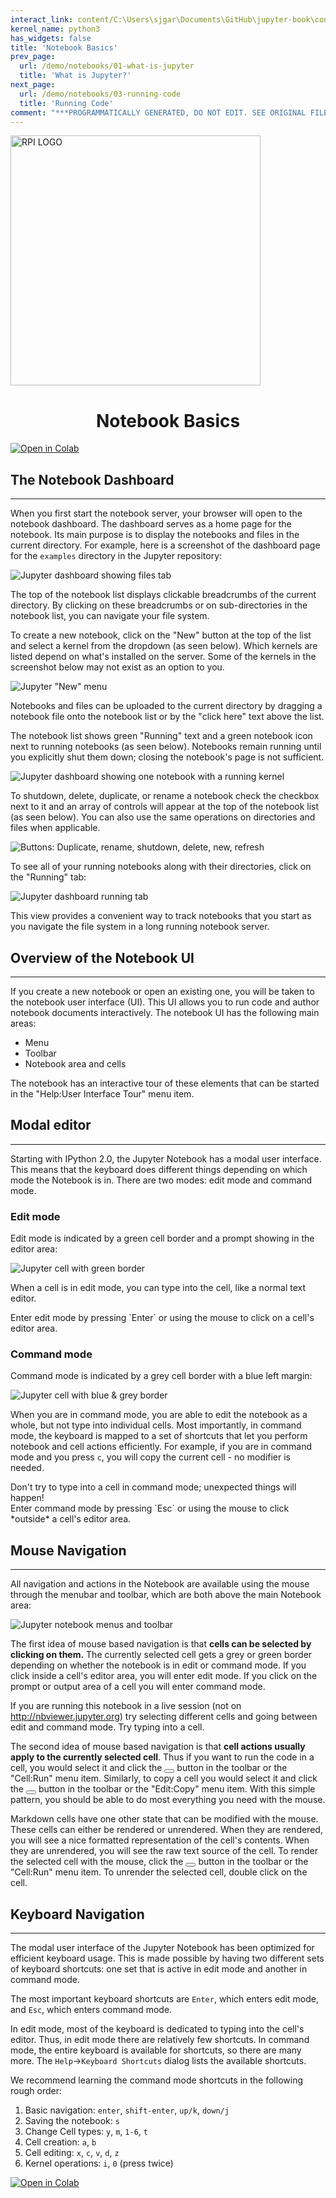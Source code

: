 ```yaml
---
interact_link: content/C:\Users\sjgar\Documents\GitHub\jupyter-book\content\demo/notebooks/02-notebook-basics.ipynb
kernel_name: python3
has_widgets: false
title: 'Notebook Basics'
prev_page:
  url: /demo/notebooks/01-what-is-jupyter
  title: 'What is Jupyter?'
next_page:
  url: /demo/notebooks/03-running-code
  title: 'Running Code'
comment: "***PROGRAMMATICALLY GENERATED, DO NOT EDIT. SEE ORIGINAL FILES IN /content***"
---
```



<img src="https://raw.githubusercontent.com/RPI-DATA/website/master/static/images/rpilogo.png" alt="RPI LOGO" style="width:400px">

<h1 style="text-align:center">Notebook Basics</h1>

<a href="https://colab.research.google.com/github/rpi-techfundamentals/spring2019-materials/blob/master/01-overview/01-notebook-basics/02-notebook-basics.ipynb" target="_blank"> <img src="https://colab.research.google.com/assets/colab-badge.svg" alt="Open in Colab"> </a>



## The Notebook Dashboard
---
When you first start the notebook server, your browser will open to the notebook dashboard. The dashboard serves as a home page for the notebook. Its main purpose is to display the notebooks and files in the current directory. For example, here is a screenshot of the dashboard page for the `examples` directory in the Jupyter repository:

![Jupyter dashboard showing files tab](images/dashboard_files_tab.png)



The top of the notebook list displays clickable breadcrumbs of the current directory. By clicking on these breadcrumbs or on sub-directories in the notebook list, you can navigate your file system.

To create a new notebook, click on the "New" button at the top of the list and select a kernel from the dropdown (as seen below).  Which kernels are listed depend on what's installed on the server.  Some of the kernels in the screenshot below may not exist as an option to you.

![Jupyter "New" menu](images/dashboard_files_tab_new.png)



Notebooks and files can be uploaded to the current directory by dragging a notebook file onto the notebook list or by the "click here" text above the list.

The notebook list shows green "Running" text and a green notebook icon next to running notebooks (as seen below). Notebooks remain running until you explicitly shut them down; closing the notebook's page is not sufficient.


![Jupyter dashboard showing one notebook with a running kernel](images/dashboard_files_tab_run.png)



To shutdown, delete, duplicate, or rename a notebook check the checkbox next to it and an array of controls will appear at the top of the notebook list (as seen below).  You can also use the same operations on directories and files when applicable.

![Buttons: Duplicate, rename, shutdown, delete, new, refresh](images/dashboard_files_tab_btns.png)



To see all of your running notebooks along with their directories, click on the "Running" tab:

![Jupyter dashboard running tab](images/dashboard_running_tab.png)

This view provides a convenient way to track notebooks that you start as you navigate the file system in a long running notebook server.



## Overview of the Notebook UI
---
If you create a new notebook or open an existing one, you will be taken to the notebook user interface (UI). This UI allows you to run code and author notebook documents interactively. The notebook UI has the following main areas:

* Menu
* Toolbar
* Notebook area and cells

The notebook has an interactive tour of these elements that can be started in the "Help:User Interface Tour" menu item.



## Modal editor
---
Starting with IPython 2.0, the Jupyter Notebook has a modal user interface. This means that the keyboard does different things depending on which mode the Notebook is in. There are two modes: edit mode and command mode.



### Edit mode

Edit mode is indicated by a green cell border and a prompt showing in the editor area:

![Jupyter cell with green border](images/edit_mode.png)

When a cell is in edit mode, you can type into the cell, like a normal text editor.

<div class="alert alert-success">
Enter edit mode by pressing `Enter` or using the mouse to click on a cell's editor area.
</div>



### Command mode

Command mode is indicated by a grey cell border with a blue left margin:

![Jupyter cell with blue & grey border](images/command_mode.png)

When you are in command mode, you are able to edit the notebook as a whole, but not type into individual cells. Most importantly, in command mode, the keyboard is mapped to a set of shortcuts that let you perform notebook and cell actions efficiently. For example, if you are in command mode and you press `c`, you will copy the current cell - no modifier is needed.

<div class="alert alert-error">
Don't try to type into a cell in command mode; unexpected things will happen!
</div>

<div class="alert alert-success">
Enter command mode by pressing `Esc` or using the mouse to click *outside* a cell's editor area.
</div>



## Mouse Navigation
---
All navigation and actions in the Notebook are available using the mouse through the menubar and toolbar, which are both above the main Notebook area:

![Jupyter notebook menus and toolbar](images/menubar_toolbar.png)

The first idea of mouse based navigation is that **cells can be selected by clicking on them.** The currently selected cell gets a grey or green border depending on whether the notebook is in edit or command mode. If you click inside a cell's editor area, you will enter edit mode. If you click on the prompt or output area of a cell you will enter command mode.

If you are running this notebook in a live session (not on http://nbviewer.jupyter.org) try selecting different cells and going between edit and command mode. Try typing into a cell.

The second idea of mouse based navigation is that **cell actions usually apply to the currently selected cell**. Thus if you want to run the code in a cell, you would select it and click the <button class='btn btn-default btn-xs'><i class="fa fa-step-forward icon-step-forward"></i></button> button in the toolbar or the "Cell:Run" menu item. Similarly, to copy a cell you would select it and click the <button class='btn btn-default btn-xs'><i class="fa fa-copy icon-copy"></i></button> button in the toolbar or the "Edit:Copy" menu item. With this simple pattern, you should be able to do most everything you need with the mouse.

Markdown cells have one other state that can be modified with the mouse. These cells can either be rendered or unrendered. When they are rendered, you will see a nice formatted representation of the cell's contents. When they are unrendered, you will see the raw text source of the cell. To render the selected cell with the mouse, click the <button class='btn btn-default btn-xs'><i class="fa fa-step-forward icon-step-forward"></i></button> button in the toolbar or the "Cell:Run" menu item. To unrender the selected cell, double click on the cell.



## Keyboard Navigation
---
The modal user interface of the Jupyter Notebook has been optimized for efficient keyboard usage. This is made possible by having two different sets of keyboard shortcuts: one set that is active in edit mode and another in command mode.

The most important keyboard shortcuts are `Enter`, which enters edit mode, and `Esc`, which enters command mode.

In edit mode, most of the keyboard is dedicated to typing into the cell's editor. Thus, in edit mode there are relatively few shortcuts.  In command mode, the entire keyboard is available for shortcuts, so there are many more.  The `Help`->`Keyboard Shortcuts` dialog lists the available shortcuts.

We recommend learning the command mode shortcuts in the following rough order:

1. Basic navigation: `enter`, `shift-enter`, `up/k`, `down/j`
2. Saving the notebook: `s`
2. Change Cell types: `y`, `m`, `1-6`, `t`
3. Cell creation: `a`, `b`
4. Cell editing: `x`, `c`, `v`, `d`, `z`
5. Kernel operations: `i`, `0` (press twice)



<a href="https://colab.research.google.com/github/rpi-techfundamentals/spring2019-materials/blob/master/01-overview/01-notebook-basics/02-notebook-basics.ipynb" target="_blank"> <img src="https://colab.research.google.com/assets/colab-badge.svg" alt="Open in Colab"> </a>

